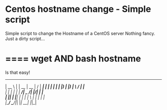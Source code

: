 # Centos hostname change - Simple script
Simple script to change the Hostname of a CentOS server
Nothing fancy. Just a dirty script...

====
wget
AND
bash hostname
=====
Is that easy!

  _____       _ _____  _____  __  __ ______ 
 |  __ \     | |  __ \|  __ \|  \/  |  ____|
 | |  | |    | | |__) | |__) | \  / | |__   
 | |  | |_   | |  ___/|  _  /| |\/| |  __|  
 | |__| | |__| | |    | | \ \| |  | | |     
 |_____/ \____/|_|    |_|  \_\_|  |_|_|     
